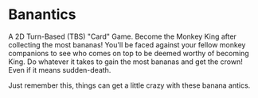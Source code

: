 # Banantics
 A 2D Turn-Based (TBS) "Card" Game. Become the Monkey King after collecting the most bananas! You'll be faced against your fellow monkey companions to see who comes on top to be deemed worthy of becoming King. Do whatever it takes to gain the most bananas and get the crown! Even if it means sudden-death. 

Just remember this, things can get a little crazy with these banana antics.
